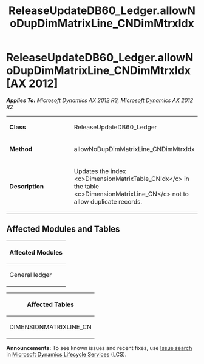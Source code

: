 ﻿---
title: ReleaseUpdateDB60_Ledger.allowNoDupDimMatrixLine_CNDimMtrxIdx
TOCTitle: ReleaseUpdateDB60_Ledger.allowNoDupDimMatrixLine_CNDimMtrxIdx
ms:assetid: fc5c9e91-96e1-c770-2953-cc508af99e1f
ms:mtpsurl: https://msdn.microsoft.com/en-us/library/JJ720106(v=AX.60)
ms:contentKeyID: 49712412
ms.date: 05/18/2015
mtps_version: v=AX.60
---

# ReleaseUpdateDB60\_Ledger.allowNoDupDimMatrixLine\_CNDimMtrxIdx [AX 2012]


_**Applies To:** Microsoft Dynamics AX 2012 R3, Microsoft Dynamics AX 2012 R2_

<table>
<colgroup>
<col style="width: 50%" />
<col style="width: 50%" />
</colgroup>
<tbody>
<tr class="odd">
<td><p><strong>Class</strong></p></td>
<td><p>ReleaseUpdateDB60_Ledger</p></td>
</tr>
<tr class="even">
<td><p><strong>Method</strong></p></td>
<td><p>allowNoDupDimMatrixLine_CNDimMtrxIdx</p></td>
</tr>
<tr class="odd">
<td><p><strong>Description</strong></p></td>
<td><p>Updates the index &lt;c&gt;DimensionMatrixTable_CNIdx&lt;/c&gt; in the table &lt;c&gt;DimensionMatrixLine_CN&lt;/c&gt; not to allow duplicate records.</p></td>
</tr>
</tbody>
</table>


## Affected Modules and Tables

<table>
<colgroup>
<col style="width: 100%" />
</colgroup>
<thead>
<tr class="header">
<th><p>Affected Modules</p></th>
</tr>
</thead>
<tbody>
<tr class="odd">
<td><p>General ledger</p></td>
</tr>
</tbody>
</table>


<table>
<colgroup>
<col style="width: 100%" />
</colgroup>
<thead>
<tr class="header">
<th><p>Affected Tables</p></th>
</tr>
</thead>
<tbody>
<tr class="odd">
<td><p>DIMENSIONMATRIXLINE_CN</p></td>
</tr>
</tbody>
</table>

  
**Announcements:** To see known issues and recent fixes, use [Issue search](http://go.microsoft.com/fwlink/?linkid=389258) in [Microsoft Dynamics Lifecycle Services](http://go.microsoft.com/fwlink/?linkid=306505) (LCS).

